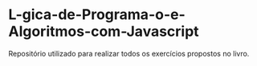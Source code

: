 # L-gica-de-Programa-o-e-Algoritmos-com-Javascript
Repositório utilizado para realizar todos os exercícios propostos no livro.
